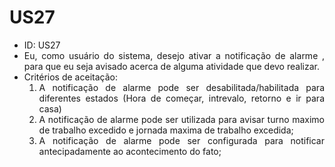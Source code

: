 # US27

<ul>
<li> ID: US27</li>
<li align="justify"> Eu, como usuário do sistema, desejo ativar a notificação de alarme , para que eu seja avisado acerca de alguma atividade que devo realizar.</li>
<li align="justify"> Critérios de aceitação:
    <ol>
    <li> A notificação de alarme pode ser desabilitada/habilitada para diferentes estados (Hora de começar, intrevalo, retorno e ir para casa) </li>
    <li> A notificação de alarme pode ser utilizada para avisar turno maximo de trabalho excedido e jornada maxima de trabalho excedida;</li>
    <li> A notificação de alarme pode ser configurada para notificar antecipadamente ao acontecimento do fato;</li>
    </ol>
</ul>